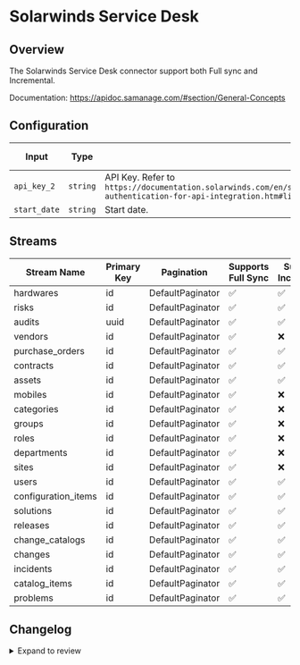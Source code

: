 # Solarwinds Service Desk
## Overview

The Solarwinds Service Desk connector support both Full sync and Incremental.

Documentation: https://apidoc.samanage.com/#section/General-Concepts

## Configuration

| Input | Type | Description | Default Value |
|-------|------|-------------|---------------|
| `api_key_2` | `string` | API Key. Refer to `https://documentation.solarwinds.com/en/success_center/swsd/content/completeguidetoswsd/token-authentication-for-api-integration.htm#link4` |  |
| `start_date` | `string` | Start date.  |  |

## Streams
| Stream Name | Primary Key | Pagination | Supports Full Sync | Supports Incremental |
|-------------|-------------|------------|---------------------|----------------------|
| hardwares | id | DefaultPaginator | ✅ |  ✅  |
| risks | id | DefaultPaginator | ✅ |  ✅  |
| audits | uuid | DefaultPaginator | ✅ |  ✅  |
| vendors | id | DefaultPaginator | ✅ |  ❌  |
| purchase_orders | id | DefaultPaginator | ✅ |  ✅  |
| contracts | id | DefaultPaginator | ✅ |  ✅  |
| assets | id | DefaultPaginator | ✅ |  ✅  |
| mobiles | id | DefaultPaginator | ✅ |  ❌  |
| categories | id | DefaultPaginator | ✅ |  ❌  |
| groups | id | DefaultPaginator | ✅ |  ❌  |
| roles | id | DefaultPaginator | ✅ |  ❌  |
| departments | id | DefaultPaginator | ✅ |  ❌  |
| sites | id | DefaultPaginator | ✅ |  ❌  |
| users | id | DefaultPaginator | ✅ |  ✅  |
| configuration_items | id | DefaultPaginator | ✅ |  ✅  |
| solutions | id | DefaultPaginator | ✅ |  ✅  |
| releases | id | DefaultPaginator | ✅ |  ✅  |
| change_catalogs | id | DefaultPaginator | ✅ |  ✅  |
| changes | id | DefaultPaginator | ✅ |  ✅  |
| incidents | id | DefaultPaginator | ✅ |  ✅  |
| catalog_items | id | DefaultPaginator | ✅ |  ✅  |
| problems | id | DefaultPaginator | ✅ |  ✅  |

## Changelog

<details>
  <summary>Expand to review</summary>

| Version          | Date              | Pull Request | Subject        |
|------------------|-------------------|--------------|----------------|
| 0.0.20 | 2025-04-12 | [57981](https://github.com/airbytehq/airbyte/pull/57981) | Update dependencies |
| 0.0.19 | 2025-04-05 | [57437](https://github.com/airbytehq/airbyte/pull/57437) | Update dependencies |
| 0.0.18 | 2025-03-29 | [56889](https://github.com/airbytehq/airbyte/pull/56889) | Update dependencies |
| 0.0.17 | 2025-03-22 | [56286](https://github.com/airbytehq/airbyte/pull/56286) | Update dependencies |
| 0.0.16 | 2025-03-08 | [55643](https://github.com/airbytehq/airbyte/pull/55643) | Update dependencies |
| 0.0.15 | 2025-03-01 | [55102](https://github.com/airbytehq/airbyte/pull/55102) | Update dependencies |
| 0.0.14 | 2025-02-22 | [54520](https://github.com/airbytehq/airbyte/pull/54520) | Update dependencies |
| 0.0.13 | 2025-02-15 | [54063](https://github.com/airbytehq/airbyte/pull/54063) | Update dependencies |
| 0.0.12 | 2025-02-08 | [53519](https://github.com/airbytehq/airbyte/pull/53519) | Update dependencies |
| 0.0.11 | 2025-02-01 | [53096](https://github.com/airbytehq/airbyte/pull/53096) | Update dependencies |
| 0.0.10 | 2025-01-25 | [52410](https://github.com/airbytehq/airbyte/pull/52410) | Update dependencies |
| 0.0.9 | 2025-01-18 | [51977](https://github.com/airbytehq/airbyte/pull/51977) | Update dependencies |
| 0.0.8 | 2025-01-11 | [51409](https://github.com/airbytehq/airbyte/pull/51409) | Update dependencies |
| 0.0.7 | 2025-01-04 | [50748](https://github.com/airbytehq/airbyte/pull/50748) | Update dependencies |
| 0.0.6 | 2024-12-21 | [50360](https://github.com/airbytehq/airbyte/pull/50360) | Update dependencies |
| 0.0.5 | 2024-12-14 | [49771](https://github.com/airbytehq/airbyte/pull/49771) | Update dependencies |
| 0.0.4 | 2024-12-12 | [49418](https://github.com/airbytehq/airbyte/pull/49418) | Update dependencies |
| 0.0.3 | 2024-12-11 | [49111](https://github.com/airbytehq/airbyte/pull/49111) | Starting with this version, the Docker image is now rootless. Please note that this and future versions will not be compatible with Airbyte versions earlier than 0.64 |
| 0.0.2 | 2024-10-29 | [47855](https://github.com/airbytehq/airbyte/pull/47855) | Update dependencies |
| 0.0.1 | 2024-10-10 | [46707](https://github.com/airbytehq/airbyte/pull/46707) | Initial release by [@gemsteam](https://github.com/gemsteam) via Connector Builder |

</details>
